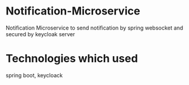 # Notification-Microservice
Notification Microservice to send notification by spring websocket  and secured by keycloak server



# Technologies which used
spring boot, keycloack
